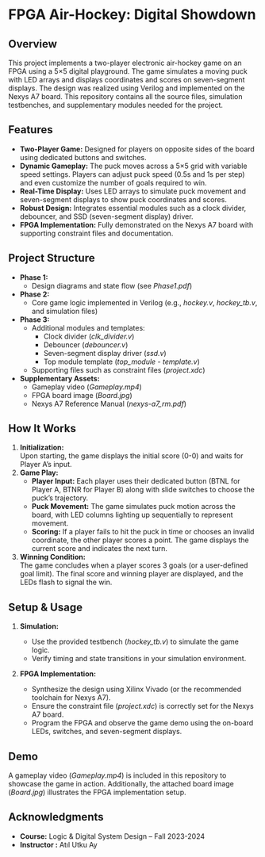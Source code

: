 # FPGA Air-Hockey: Digital Showdown

## Overview

This project implements a two-player electronic air-hockey game on an FPGA using a 5×5 digital playground. The game simulates a moving puck with LED arrays and displays coordinates and scores on seven-segment displays. The design was realized using Verilog and implemented on the Nexys A7 board. This repository contains all the source files, simulation testbenches, and supplementary modules needed for the project.

## Features

- **Two-Player Game:** Designed for players on opposite sides of the board using dedicated buttons and switches.
- **Dynamic Gameplay:** The puck moves across a 5×5 grid with variable speed settings. Players can adjust puck speed (0.5s and 1s per step) and even customize the number of goals required to win.
- **Real-Time Display:** Uses LED arrays to simulate puck movement and seven-segment displays to show puck coordinates and scores.
- **Robust Design:** Integrates essential modules such as a clock divider, debouncer, and SSD (seven-segment display) driver.
- **FPGA Implementation:** Fully demonstrated on the Nexys A7 board with supporting constraint files and documentation.

## Project Structure

- **Phase 1:**  
  - Design diagrams and state flow (see *Phase1.pdf*)  
- **Phase 2:**  
  - Core game logic implemented in Verilog (e.g., *hockey.v*, *hockey_tb.v*, and simulation files)
- **Phase 3:**  
  - Additional modules and templates:  
    - Clock divider (*clk_divider.v*)  
    - Debouncer (*debouncer.v*)  
    - Seven-segment display driver (*ssd.v*)  
    - Top module template (*top_module - template.v*)  
  - Supporting files such as constraint files (*project.xdc*)  
- **Supplementary Assets:**  
  - Gameplay video (*Gameplay.mp4*)  
  - FPGA board image (*Board.jpg*)  
  - Nexys A7 Reference Manual (*nexys-a7_rm.pdf*)

## How It Works

1. **Initialization:**  
   Upon starting, the game displays the initial score (0-0) and waits for Player A’s input.
2. **Game Play:**  
   - **Player Input:** Each player uses their dedicated button (BTNL for Player A, BTNR for Player B) along with slide switches to choose the puck’s trajectory.
   - **Puck Movement:** The game simulates puck motion across the board, with LED columns lighting up sequentially to represent movement.
   - **Scoring:** If a player fails to hit the puck in time or chooses an invalid coordinate, the other player scores a point. The game displays the current score and indicates the next turn.
3. **Winning Condition:**  
   The game concludes when a player scores 3 goals (or a user-defined goal limit). The final score and winning player are displayed, and the LEDs flash to signal the win.

## Setup & Usage

1. **Simulation:**  
   - Use the provided testbench (*hockey_tb.v*) to simulate the game logic.
   - Verify timing and state transitions in your simulation environment.

2. **FPGA Implementation:**  
   - Synthesize the design using Xilinx Vivado (or the recommended toolchain for Nexys A7).
   - Ensure the constraint file (*project.xdc*) is correctly set for the Nexys A7 board.
   - Program the FPGA and observe the game demo using the on-board LEDs, switches, and seven-segment displays.

## Demo

A gameplay video (*Gameplay.mp4*) is included in this repository to showcase the game in action. Additionally, the attached board image (*Board.jpg*) illustrates the FPGA implementation setup.

## Acknowledgments

- **Course:** Logic & Digital System Design – Fall 2023-2024  
- **Instructor :** Atıl Utku Ay
